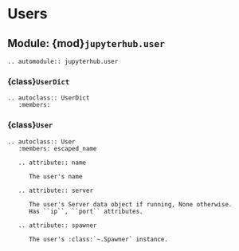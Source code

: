 # Users

## Module: {mod}`jupyterhub.user`

```{eval-rst}
.. automodule:: jupyterhub.user
```

### {class}`UserDict`

```{eval-rst}
.. autoclass:: UserDict
   :members:
```

### {class}`User`

```{eval-rst}
.. autoclass:: User
   :members: escaped_name

   .. attribute:: name

      The user's name

   .. attribute:: server

      The user's Server data object if running, None otherwise.
      Has ``ip``, ``port`` attributes.

   .. attribute:: spawner

      The user's :class:`~.Spawner` instance.
```
